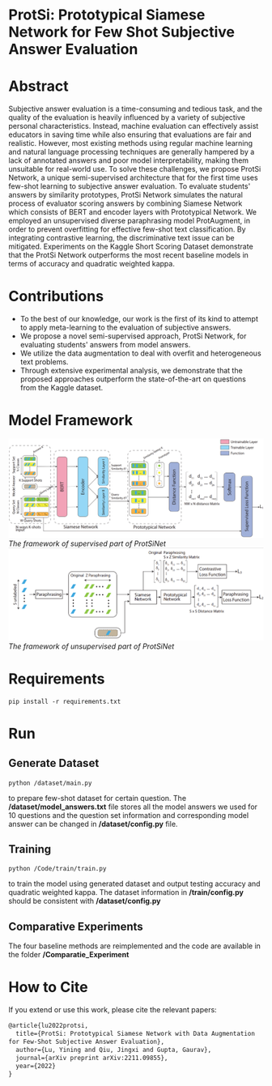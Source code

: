 # ProtSi: Prototypical Siamese Network for Few Shot Subjective Answer Evaluation

# Abstract
Subjective answer evaluation is a time-consuming and tedious task, and the quality of the evaluation is heavily influenced by a variety of subjective personal characteristics. Instead, machine evaluation can effectively assist educators in saving time while also ensuring that evaluations are fair and realistic. However, most existing methods using regular machine learning and natural language processing techniques are generally hampered by a lack of annotated answers and poor model interpretability, making them unsuitable for real-world use. To solve these challenges, we propose ProtSi Network, a unique semi-supervised architecture that for the first time uses few-shot learning to subjective answer evaluation. To evaluate students' answers by similarity prototypes, ProtSi Network simulates the natural process of evaluator scoring answers by combining Siamese Network which consists of BERT and encoder layers with Prototypical Network.  We employed an unsupervised diverse paraphrasing model ProtAugment, in order to prevent overfitting for effective few-shot text classification. By integrating contrastive learning, the discriminative text issue can be mitigated. Experiments on the Kaggle Short Scoring Dataset demonstrate that the ProtSi Network outperforms the most recent baseline models in terms of accuracy and quadratic weighted kappa.

# Contributions
* To the best of our knowledge, our work is the first of its kind to attempt to apply meta-learning to the evaluation of subjective answers.  
* We propose a novel semi-supervised approach, ProtSi Network, for evaluating students' answers from model answers.
* We utilize the data augmentation to deal with overfit and heterogeneous text problems.  
* Through extensive experimental analysis, we demonstrate that the proposed approaches outperform the state-of-the-art on questions from the Kaggle dataset.
# Model Framework
![label](/label.png "The model structure of supervised part of ProtSiNet")
*The framework of supervised part of ProtSiNet*
![unlabel](/unlabel.png "The model structure of unsupervised part of ProtSiNet")
*The framework of unsupervised part of ProtSiNet*
# Requirements
```
pip install -r requirements.txt
```
# Run
## Generate Dataset
```
python /dataset/main.py
```
to prepare few-shot dataset for certain question. The **/dataset/model_answers.txt** file stores all the model answers we used for 10 questions and the question set information and corresponding model answer can be changed in **/dataset/config.py** file.
## Training
```
python /Code/train/train.py
```
to train the model using generated dataset and output testing accuracy and quadratic weighted kappa. The dataset information in **/train/config.py** should be consistent with **/dataset/config.py** 
## Comparative Experiments
The four baseline methods are reimplemented and the code are available in the folder **/Comparatie_Experiment**

# How to Cite
If you extend or use this work, please cite the relevant papers:
```
@article{lu2022protsi,
  title={ProtSi: Prototypical Siamese Network with Data Augmentation for Few-Shot Subjective Answer Evaluation},
  author={Lu, Yining and Qiu, Jingxi and Gupta, Gaurav},
  journal={arXiv preprint arXiv:2211.09855},
  year={2022}
}
```

